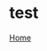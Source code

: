 # test

<a data-analytics-event="{&quot;category&quot;:&quot;Customer Onboarding Repository&quot;,&quot;action&quot;:&quot;LFS Info&quot;,&quot;label&quot;:null}" href="https://gh.io/lfs">Home</a>
